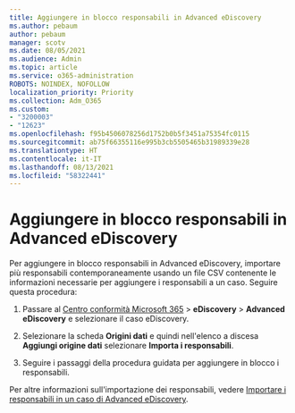```yaml
---
title: Aggiungere in blocco responsabili in Advanced eDiscovery
ms.author: pebaum
author: pebaum
manager: scotv
ms.date: 08/05/2021
ms.audience: Admin
ms.topic: article
ms.service: o365-administration
ROBOTS: NOINDEX, NOFOLLOW
localization_priority: Priority
ms.collection: Adm_O365
ms.custom:
- "3200003"
- "12623"
ms.openlocfilehash: f95b4506078256d1752b0b5f3451a75354fc0115
ms.sourcegitcommit: ab75f66355116e995b3cb5505465b31989339e28
ms.translationtype: HT
ms.contentlocale: it-IT
ms.lasthandoff: 08/13/2021
ms.locfileid: "58322441"
---
```

# <a name="bulk-add-custodians-in-advanced-ediscovery"></a>Aggiungere in blocco responsabili in Advanced eDiscovery

 Per aggiungere in blocco responsabili in Advanced eDiscovery, importare più responsabili contemporaneamente usando un file CSV contenente le informazioni necessarie per aggiungere i responsabili a un caso. Seguire questa procedura:

1. Passare al [Centro conformità Microsoft 365](https://compliance.microsoft.com/) > **eDiscovery** > **Advanced eDiscovery** e selezionare il caso eDiscovery.

1. Selezionare la scheda **Origini dati** e quindi nell'elenco a discesa **Aggiungi origine dati** selezionare **Importa i responsabili**.

1. Seguire i passaggi della procedura guidata per aggiungere in blocco i responsabili.

Per altre informazioni sull'importazione dei responsabili, vedere [Importare i responsabili in un caso di Advanced eDiscovery](https://docs.microsoft.com/microsoft-365/compliance/bulk-add-custodians).

